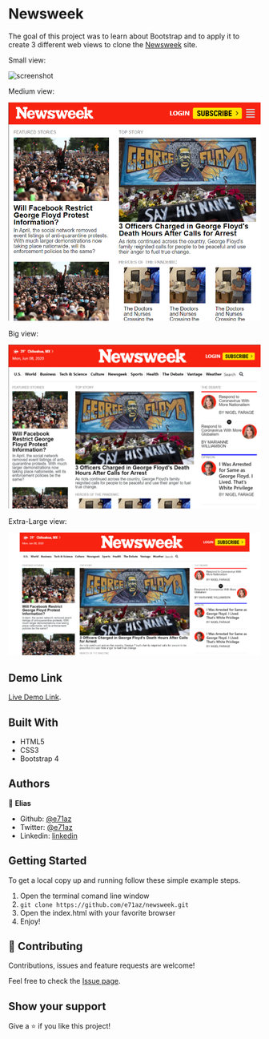 # Newsweek

The goal of this project was to learn about Bootstrap and to apply it to create 3 different web views to clone the [Newsweek](https://www.newsweek.com/) site.

Small view:

![screenshot](images\sm.png)

Medium view:

![screenshot](./images/md.png)

Big view:

![screenshot](./images/lg.png)

Extra-Large view:

![screenshot](./images/xl.png)

## Demo Link

[Live Demo Link](https://raw.githack.com/e71az/newsweek/development/index.html).

## Built With

- HTML5
- CSS3
- Bootstrap 4

## Authors

👤 **Elias**

- Github: [@e71az](https://github.com/e71az)
- Twitter: [@e71az](https://twitter.com/e71az)
- Linkedin: [linkedin](https://www.linkedin.com/in/elias-casta%C3%B1eda-17a771115/)

## Getting Started

To get a local copy up and running follow these simple example steps.

1. Open the terminal comand line window
2. `git clone https://github.com/e71az/newsweek.git`
3. Open the index.html with your favorite browser
4. Enjoy!

## 🤝 Contributing

Contributions, issues and feature requests are welcome!

Feel free to check the [Issue page](https://github.com/e71az/newsweek/issues).

## Show your support

Give a ⭐️ if you like this project!

